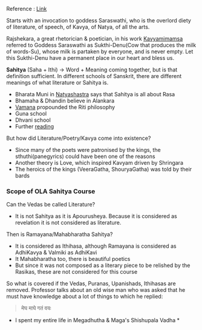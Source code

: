 Reference : [Link](https://www.youtube.com/watch?v=RRvpEdikcHI&list=PLlNdduOe1pp3ORnlKtQTQ7joq9G-HmTtJ&index=1&t=3453s)

Starts with an invocation to goddess Saraswathi, who is the overlord diety of literature, of speech, of Kavya, of Natya, of all the arts. 

Rajshekara, a great rhetorician & poetician, in his work [Kavyamimamsa](https://www.wisdomlib.org/hinduism/essay/kavyamimamsa-of-rajasekhara-study) referred to Goddess Saraswathi as Sukthi-Denu(Cow that produces the milk of words-Su), whose milk is partaken by everyone, and is never empty. Let this Sukthi-Denu have a permanent place in our heart and bless us.

**Sahitya** (Saha + Ithi) -> Word + Meaning coming together, but is that definition sufficient. In different schools of Sanskrit, there are different meanings of what literature or Sahitya is.
* Bharata Muni in [Natyashastra](https://www.wisdomlib.org/hinduism/book/the-natyashastra) says that Sahitya is all about Rasa
* Bhamaha & Dhandin believe in Alankara
* [Vamana](https://en.wikipedia.org/wiki/Acharya_Vamana) propounded the Riti philosophy
* Guna school
* Dhvani school
* Further [reading](https://nivedita2015.wordpress.com/2016/07/12/history-of-sanskrit-poetics-short-notes/)

But how did Literature/Poetry/Kavya come into existence?
* Since many of the poets were patronised by the kings, the sthuthi(panegyrics) could have been one of the reasons
* Another theory is Love, which inspired Kavyam driven by Shringara
* The heroics of the kings (VeeraGatha, ShouryaGatha) was told by their bards

### Scope of OLA Sahitya Course

Can the Vedas be called Literature?
* It is not Sahitya as it is Apourusheya. Because it is considered as revelation it is not considered as literature.

Then is Ramayana/Mahabharatha Sahitya?
* It is considered as Ithihasa, although Ramayana is considered as AdhiKavya & Valmiki as AdhiKavi
* It Mahabharatha too, there is beautiful poetics
* But since it was not composed as a literary piece to be relished by the Rasikas, these are not considered for this course

So what is covered if the Vedas, Puranas, Upanishads, Ithihasas are removed. Professor talks about an old wise man who was asked that he must have knowledge about a lot of things to which he replied:

> मेघ माघे गतं वयः

* I spent my entire life in Megadhutha & Maga's Shishupala Vadha *

